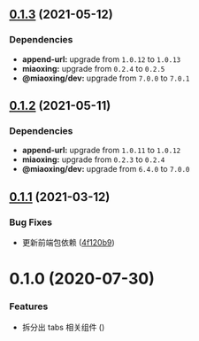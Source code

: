 ## [0.1.3](https://github.com/miaoxing/mxjs-tabs/compare/v0.1.2...v0.1.3) (2021-05-12)





### Dependencies

* **append-url:** upgrade from `1.0.12` to `1.0.13`
* **miaoxing:** upgrade from `0.2.4` to `0.2.5`
* **@miaoxing/dev:** upgrade from `7.0.0` to `7.0.1`

## [0.1.2](https://github.com/miaoxing/mxjs-tabs/compare/v0.1.1...v0.1.2) (2021-05-11)





### Dependencies

* **append-url:** upgrade from `1.0.11` to `1.0.12`
* **miaoxing:** upgrade from `0.2.3` to `0.2.4`
* **@miaoxing/dev:** upgrade from `6.4.0` to `7.0.0`

## [0.1.1](https://github.com/miaoxing/mxjs-tabs/compare/v0.1.0...v0.1.1) (2021-03-12)


### Bug Fixes

* 更新前端包依赖 ([4f120b9](https://github.com/miaoxing/mxjs-tabs/commit/4f120b9c0923fdd18a0612f5dd0e96b040dbb7a8))

# 0.1.0 (2020-07-30)


### Features

* 拆分出 tabs 相关组件 ([](https://github.com/miaoxing/mxjs-tabs/commit/))
